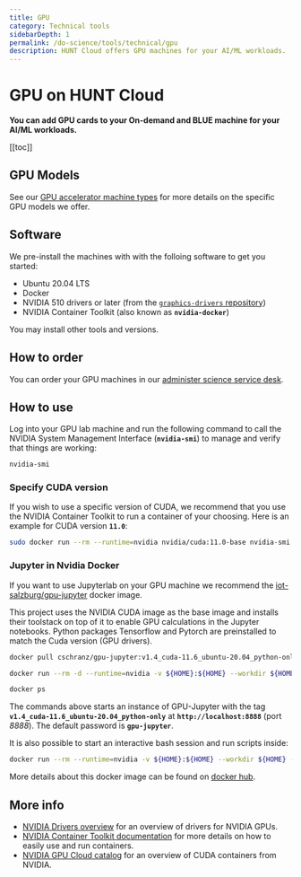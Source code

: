 ```yaml
---
title: GPU
category: Technical tools
sidebarDepth: 1
permalink: /do-science/tools/technical/gpu
description: HUNT Cloud offers GPU machines for your AI/ML workloads.
---
```


# GPU on HUNT Cloud

**You can add GPU cards to your On-demand and BLUE machine for your AI/ML workloads.**

[[toc]]



## GPU Models

See our [GPU accelerator machine types](/administer-science/services/machine-types/#gpu-accelerator-machine-types) for more details on the specific GPU models we offer.


## Software

We pre-install the machines with with the folloing software to get you started: 

- Ubuntu 20.04 LTS
- Docker
- NVIDIA 510 drivers or later (from the [`graphics-drivers` repository](https://launchpad.net/~graphics-drivers/+archive/ubuntu/ppa?field.series_filter=focal))
- NVIDIA Container Toolkit (also known as **`nvidia-docker`**)

You may install other tools and versions.

## How to order

You can order your GPU machines in our [administer science service desk](/administer-science/service-desk/lab-orders/#new-gpu-machine).

## How to use

Log into your GPU lab machine and run the following command to call the NVIDIA System Management Interface (**`nvidia-smi`**) to manage and verify that things are working:

```bash
nvidia-smi
```

### Specify CUDA version

If you wish to use a specific version of CUDA, we recommend that you use the NVIDIA Container Toolkit to run a container of your choosing. Here is an example for CUDA version **`11.0`**:

```bash
sudo docker run --rm --runtime=nvidia nvidia/cuda:11.0-base nvidia-smi
```

### Jupyter in Nvidia Docker

If you want to use Jupyterlab on your GPU machine we recommend the [iot-salzburg/gpu-jupyter](https://github.com/iot-salzburg/gpu-jupyter) docker image. 

This project uses the NVIDIA CUDA image as the base image and installs their toolstack on top of it to enable GPU calculations in the Jupyter notebooks. Python packages Tensorflow and Pytorch are preinstalled to match the Cuda version (GPU drivers).

```bash
docker pull cschranz/gpu-jupyter:v1.4_cuda-11.6_ubuntu-20.04_python-only

docker run --rm -d --runtime=nvidia -v ${HOME}:${HOME} --workdir ${HOME} -e HOME=${HOME} -e GRANT_SUDO=yes -e JUPYTER_ENABLE_LAB=yes -p 8888:8888 --user root --name gpu-jupyter cschranz/gpu-jupyter:v1.4_cuda-11.6_ubuntu-20.04_python-only

docker ps
```

The commands above starts an instance of GPU-Jupyter with the tag **`v1.4_cuda-11.6_ubuntu-20.04_python-only`** at **`http://localhost:8888`** (port _8888_). The default password is **`gpu-jupyter`**.

It is also possible to start an interactive bash session and run scripts inside:

```bash
docker run --rm --runtime=nvidia -v ${HOME}:${HOME} --workdir ${HOME} -e HOME=${HOME} -v /etc/passwd:/etc/passwd -v /etc/group:/etc/group --user "1000" --entrypoint bash -ti cschranz/gpu-jupyter:v1.4_cuda-11.6_ubuntu-20.04_python-only
```

More details about this docker image can be found on [docker hub](https://hub.docker.com/r/cschranz/gpu-jupyter).

## More info

- [NVIDIA Drivers overview](https://docs.nvidia.com/datacenter/tesla/drivers/index.html) for an overview of drivers for NVIDIA GPUs.
- [NVIDIA Container Toolkit documentation](https://docs.nvidia.com/datacenter/cloud-native/container-toolkit/overview.html) for more details on how to easily use and run containers.
- [NVIDIA GPU Cloud catalog](https://ngc.nvidia.com/catalog/containers/nvidia:cuda) for an overview of CUDA containers from NVIDIA.
